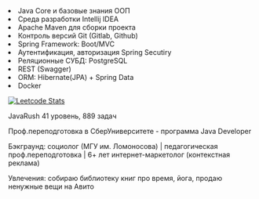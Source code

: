 <li> Java Core и базовые знания ООП
<li> Среда разработки Intellij IDEA
<li> Apache Maven для сборки проекта
<li> Контроль версий Git (Gitlab, Github)
<li> Spring Framework: Boot/MVC
<li> Аутентификация, авторизация Spring Secutiry
<li> Реляционные СУБД: PostgreSQL
<li> REST (Swagger)
<li> ORM: Hibernate(JPA) + Spring Data
<li> Docker

[![Leetcode Stats](https://leetcard.jacoblin.cool/Verbluda)](https://leetcode.com/Verbluda)

JavaRush 41 уровень, 889 задач

Проф.переподготовка в СберУниверситете - программа Java Developer

Бэкграунд: социолог (МГУ им. Ломоносова) | педагогическая проф.переподготовка | 6+ лет интернет-маркетолог (контекстная реклама)

Увлечения: собираю библиотеку книг про время, йога, продаю ненужные вещи на Авито
